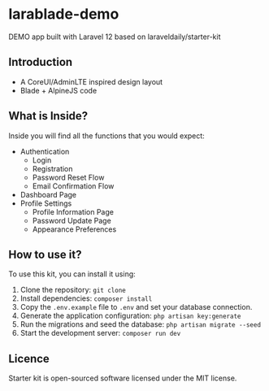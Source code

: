 # larablade-demo
DEMO app built with Laravel 12 based on laraveldaily/starter-kit
  
## Introduction
 
- A CoreUI/AdminLTE inspired design layout
- Blade + AlpineJS code
  
  
## What is Inside?

Inside you will find all the functions that you would expect:

- Authentication
    - Login
    - Registration
    - Password Reset Flow
    - Email Confirmation Flow
- Dashboard Page
- Profile Settings
    - Profile Information Page
    - Password Update Page
    - Appearance Preferences
 

## How to use it?

To use this kit, you can install it using:
 
1) Clone the repository:
```git clone```
2) Install dependencies:
```composer install```
3) Copy the `.env.example` file to `.env` and set your database connection.
4) Generate the application configuration:
```php artisan key:generate```
5) Run the migrations and seed the database:
```php artisan migrate --seed```
6) Start the development server:
```composer run dev```

 

## Licence

Starter kit is open-sourced software licensed under the MIT license.